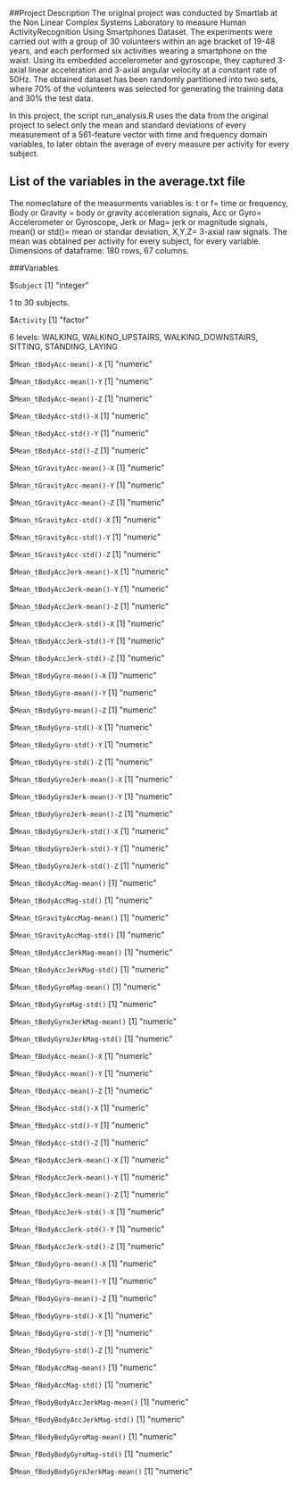 ##Project Description 
The original project was conducted by Smartlab at the Non Linear Complex Systems Laboratory to measure Human ActivityRecognition Using Smartphones Dataset.
The experiments were carried out with a group of 30 volunteers within an age bracket of 19-48 years, and each performed six activities wearing a smartphone on the waist.
Using its embedded accelerometer and gyroscope, they captured 3-axial linear acceleration and 3-axial angular velocity at a constant rate of 50Hz. The obtained dataset has been randomly partitioned into two sets, where 70% of the volunteers was selected for generating the training data and 30% the test data. 

In this project, the script run_analysis.R uses the data from the original project to select only the mean and standard deviations of every measurement of a 561-feature vector with time and frequency domain variables, to later obtain the average of every measure per activity for every subject. 

## List of the variables in the average.txt file 
The nomeclature of the measurments variables is: t or f= time or frequency, Body or Gravity = body or gravity acceleration signals, Acc or Gyro= Accelerometer or Gyroscope, Jerk or Mag= jerk or magnitude signals, mean() or std()= mean or standar deviation, X,Y,Z= 3-axial raw signals. 
The mean was obtained per activity for every subject, for every variable. 
Dimensions of dataframe: 180 rows, 67 columns. 

###Variables

$`Subject`
[1] "integer"

1 to 30 subjects. 

$`Activity`
[1] "factor"

6 levels: WALKING, WALKING_UPSTAIRS, WALKING_DOWNSTAIRS, SITTING, STANDING, LAYING

$`Mean_tBodyAcc-mean()-X`
[1] "numeric"

$`Mean_tBodyAcc-mean()-Y`
[1] "numeric"

$`Mean_tBodyAcc-mean()-Z`
[1] "numeric"

$`Mean_tBodyAcc-std()-X`
[1] "numeric"

$`Mean_tBodyAcc-std()-Y`
[1] "numeric"

$`Mean_tBodyAcc-std()-Z`
[1] "numeric"

$`Mean_tGravityAcc-mean()-X`
[1] "numeric"

$`Mean_tGravityAcc-mean()-Y`
[1] "numeric"

$`Mean_tGravityAcc-mean()-Z`
[1] "numeric"

$`Mean_tGravityAcc-std()-X`
[1] "numeric"

$`Mean_tGravityAcc-std()-Y`
[1] "numeric"

$`Mean_tGravityAcc-std()-Z`
[1] "numeric"

$`Mean_tBodyAccJerk-mean()-X`
[1] "numeric"

$`Mean_tBodyAccJerk-mean()-Y`
[1] "numeric"

$`Mean_tBodyAccJerk-mean()-Z`
[1] "numeric"

$`Mean_tBodyAccJerk-std()-X`
[1] "numeric"

$`Mean_tBodyAccJerk-std()-Y`
[1] "numeric"

$`Mean_tBodyAccJerk-std()-Z`
[1] "numeric"

$`Mean_tBodyGyro-mean()-X`
[1] "numeric"

$`Mean_tBodyGyro-mean()-Y`
[1] "numeric"

$`Mean_tBodyGyro-mean()-Z`
[1] "numeric"

$`Mean_tBodyGyro-std()-X`
[1] "numeric"

$`Mean_tBodyGyro-std()-Y`
[1] "numeric"

$`Mean_tBodyGyro-std()-Z`
[1] "numeric"

$`Mean_tBodyGyroJerk-mean()-X`
[1] "numeric"

$`Mean_tBodyGyroJerk-mean()-Y`
[1] "numeric"

$`Mean_tBodyGyroJerk-mean()-Z`
[1] "numeric"

$`Mean_tBodyGyroJerk-std()-X`
[1] "numeric"

$`Mean_tBodyGyroJerk-std()-Y`
[1] "numeric"

$`Mean_tBodyGyroJerk-std()-Z`
[1] "numeric"

$`Mean_tBodyAccMag-mean()`
[1] "numeric"

$`Mean_tBodyAccMag-std()`
[1] "numeric"

$`Mean_tGravityAccMag-mean()`
[1] "numeric"

$`Mean_tGravityAccMag-std()`
[1] "numeric"

$`Mean_tBodyAccJerkMag-mean()`
[1] "numeric"

$`Mean_tBodyAccJerkMag-std()`
[1] "numeric"

$`Mean_tBodyGyroMag-mean()`
[1] "numeric"

$`Mean_tBodyGyroMag-std()`
[1] "numeric"

$`Mean_tBodyGyroJerkMag-mean()`
[1] "numeric"

$`Mean_tBodyGyroJerkMag-std()`
[1] "numeric"

$`Mean_fBodyAcc-mean()-X`
[1] "numeric"

$`Mean_fBodyAcc-mean()-Y`
[1] "numeric"

$`Mean_fBodyAcc-mean()-Z`
[1] "numeric"

$`Mean_fBodyAcc-std()-X`
[1] "numeric"

$`Mean_fBodyAcc-std()-Y`
[1] "numeric"

$`Mean_fBodyAcc-std()-Z`
[1] "numeric"

$`Mean_fBodyAccJerk-mean()-X`
[1] "numeric"

$`Mean_fBodyAccJerk-mean()-Y`
[1] "numeric"

$`Mean_fBodyAccJerk-mean()-Z`
[1] "numeric"

$`Mean_fBodyAccJerk-std()-X`
[1] "numeric"

$`Mean_fBodyAccJerk-std()-Y`
[1] "numeric"

$`Mean_fBodyAccJerk-std()-Z`
[1] "numeric"

$`Mean_fBodyGyro-mean()-X`
[1] "numeric"

$`Mean_fBodyGyro-mean()-Y`
[1] "numeric"

$`Mean_fBodyGyro-mean()-Z`
[1] "numeric"

$`Mean_fBodyGyro-std()-X`
[1] "numeric"

$`Mean_fBodyGyro-std()-Y`
[1] "numeric"

$`Mean_fBodyGyro-std()-Z`
[1] "numeric"

$`Mean_fBodyAccMag-mean()`
[1] "numeric"

$`Mean_fBodyAccMag-std()`
[1] "numeric"

$`Mean_fBodyBodyAccJerkMag-mean()`
[1] "numeric"

$`Mean_fBodyBodyAccJerkMag-std()`
[1] "numeric"

$`Mean_fBodyBodyGyroMag-mean()`
[1] "numeric"

$`Mean_fBodyBodyGyroMag-std()`
[1] "numeric"

$`Mean_fBodyBodyGyroJerkMag-mean()`
[1] "numeric"
